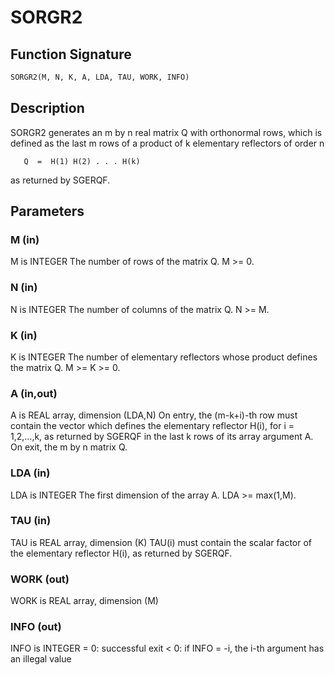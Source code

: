# SORGR2

## Function Signature

```fortran
SORGR2(M, N, K, A, LDA, TAU, WORK, INFO)
```

## Description


 SORGR2 generates an m by n real matrix Q with orthonormal rows,
 which is defined as the last m rows of a product of k elementary
 reflectors of order n

       Q  =  H(1) H(2) . . . H(k)

 as returned by SGERQF.

## Parameters

### M (in)

M is INTEGER The number of rows of the matrix Q. M >= 0.

### N (in)

N is INTEGER The number of columns of the matrix Q. N >= M.

### K (in)

K is INTEGER The number of elementary reflectors whose product defines the matrix Q. M >= K >= 0.

### A (in,out)

A is REAL array, dimension (LDA,N) On entry, the (m-k+i)-th row must contain the vector which defines the elementary reflector H(i), for i = 1,2,...,k, as returned by SGERQF in the last k rows of its array argument A. On exit, the m by n matrix Q.

### LDA (in)

LDA is INTEGER The first dimension of the array A. LDA >= max(1,M).

### TAU (in)

TAU is REAL array, dimension (K) TAU(i) must contain the scalar factor of the elementary reflector H(i), as returned by SGERQF.

### WORK (out)

WORK is REAL array, dimension (M)

### INFO (out)

INFO is INTEGER = 0: successful exit < 0: if INFO = -i, the i-th argument has an illegal value

